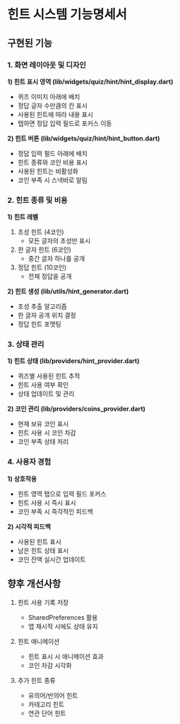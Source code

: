 # 힌트 시스템 기능명세서

## 구현된 기능

### 1. 화면 레이아웃 및 디자인

**1) 힌트 표시 영역 (lib/widgets/quiz/hint/hint_display.dart)**

- 퀴즈 이미지 아래에 배치
- 정답 글자 수만큼의 칸 표시
- 사용된 힌트에 따라 내용 표시
- 탭하면 정답 입력 필드로 포커스 이동

**2) 힌트 버튼 (lib/widgets/quiz/hint/hint_button.dart)**

- 정답 입력 필드 아래에 배치
- 힌트 종류와 코인 비용 표시
- 사용된 힌트는 비활성화
- 코인 부족 시 스낵바로 알림

### 2. 힌트 종류 및 비용

**1) 힌트 레벨**

1. 초성 힌트 (4코인)
   - 모든 글자의 초성만 표시
2. 한 글자 힌트 (6코인)
   - 중간 글자 하나를 공개
3. 정답 힌트 (10코인)
   - 전체 정답을 공개

**2) 힌트 생성 (lib/utils/hint_generator.dart)**

- 초성 추출 알고리즘
- 한 글자 공개 위치 결정
- 정답 힌트 포맷팅

### 3. 상태 관리

**1) 힌트 상태 (lib/providers/hint_provider.dart)**

- 퀴즈별 사용된 힌트 추적
- 힌트 사용 여부 확인
- 상태 업데이트 및 관리

**2) 코인 관리 (lib/providers/coins_provider.dart)**

- 현재 보유 코인 표시
- 힌트 사용 시 코인 차감
- 코인 부족 상태 처리

### 4. 사용자 경험

**1) 상호작용**

- 힌트 영역 탭으로 입력 필드 포커스
- 힌트 사용 시 즉시 표시
- 코인 부족 시 즉각적인 피드백

**2) 시각적 피드백**

- 사용된 힌트 표시
- 남은 힌트 상태 표시
- 코인 잔액 실시간 업데이트

## 향후 개선사항

1. 힌트 사용 기록 저장

   - SharedPreferences 활용
   - 앱 재시작 시에도 상태 유지

2. 힌트 애니메이션

   - 힌트 표시 시 애니메이션 효과
   - 코인 차감 시각화

3. 추가 힌트 종류
   - 유의어/반의어 힌트
   - 카테고리 힌트
   - 연관 단어 힌트
